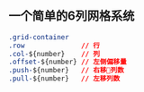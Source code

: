 ## 一个简单的6列网格系统

``` css
.grid-container 
.row              // 行
.col-${number}    // 列
.offset-${number} // 左侧偏移量
.push-${number}   // 右移列数
.pull-${number}   // 左移列数
```